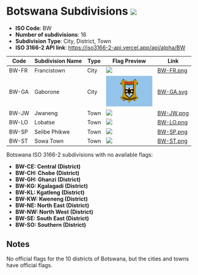 # Botswana Subdivisions ![](https://flagcdn.com/h40/bw.png)

- **ISO Code**: BW
- **Number of subdivisions**: 16
- **Subdivision Type**: City, District, Town
- **ISO 3166-2 API link**: https://iso3166-2-api.vercel.app/api/alpha/BW

| Code  | Subdivision Name         | Type | Flag Preview | Link |
|-------|--------------------------|--------------| -------------- |----------|
| BW-FR | Francistown | City | <img src='None' height='80'> | [BW-FR.png](https://github.com/amckenna41/iso3166-flags/blob/main/iso3166-2-flags/BW/BW-FR.png) |
| BW-GA | Gaborone | City | <img src='https://raw.githubusercontent.com/amckenna41/iso3166-flags/main/iso3166-2-flags/BW/BW-GA.svg' height='80'> | [BW-GA.svg](https://github.com/amckenna41/iso3166-flags/blob/main/iso3166-2-flags/BW/BW-GA.svg) |
| BW-JW | Jwaneng | Town | <img src='None' height='80'> | [BW-JW.png](https://github.com/amckenna41/iso3166-flags/blob/main/iso3166-2-flags/BW/BW-JW.png) |
| BW-LO | Lobatse | Town | <img src='None' height='80'> | [BW-LO.png](https://github.com/amckenna41/iso3166-flags/blob/main/iso3166-2-flags/BW/BW-LO.png) |
| BW-SP | Selibe Phikwe | Town | <img src='None' height='80'> | [BW-SP.png](https://github.com/amckenna41/iso3166-flags/blob/main/iso3166-2-flags/BW/BW-SP.png) |
| BW-ST | Sowa Town | Town | <img src='None' height='80'> | [BW-ST.png](https://github.com/amckenna41/iso3166-flags/blob/main/iso3166-2-flags/BW/BW-ST.png) |

Botswana ISO 3166-2 subdivisions with no available flags:

* **BW-CE: Central (District)**
* **BW-CH: Chobe (District)**
* **BW-GH: Ghanzi (District)**
* **BW-KG: Kgalagadi (District)**
* **BW-KL: Kgatleng (District)**
* **BW-KW: Kweneng (District)**
* **BW-NE: North East (District)**
* **BW-NW: North West (District)**
* **BW-SE: South East (District)**
* **BW-SO: Southern (District)**

## Notes
No official flags for the 10 districts of Botswana, but the cities and towns have official flags.